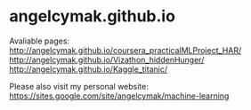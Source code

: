 # angelcymak.github.io

Avaliable pages:  
http://angelcymak.github.io/coursera_practicalMLProject_HAR/  
http://angelcymak.github.io/Vizathon_hiddenHunger/  
http://angelcymak.github.io/Kaggle_titanic/


Please also visit my personal website:  
https://sites.google.com/site/angelcymak/machine-learning
